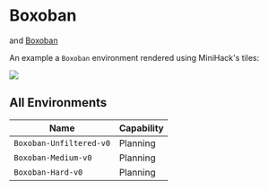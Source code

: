 # Boxoban

and [Boxoban](https://github.com/deepmind/boxoban-levels)


An example a `Boxoban` environment rendered using MiniHack's tiles:

![](./imgs/boxoban.png)

## All Environments

| Name                    | Capability |
| ----------------------- | ---------- |
| `Boxoban-Unfiltered-v0` | Planning   |
| `Boxoban-Medium-v0`     | Planning   |
| `Boxoban-Hard-v0`       | Planning   |